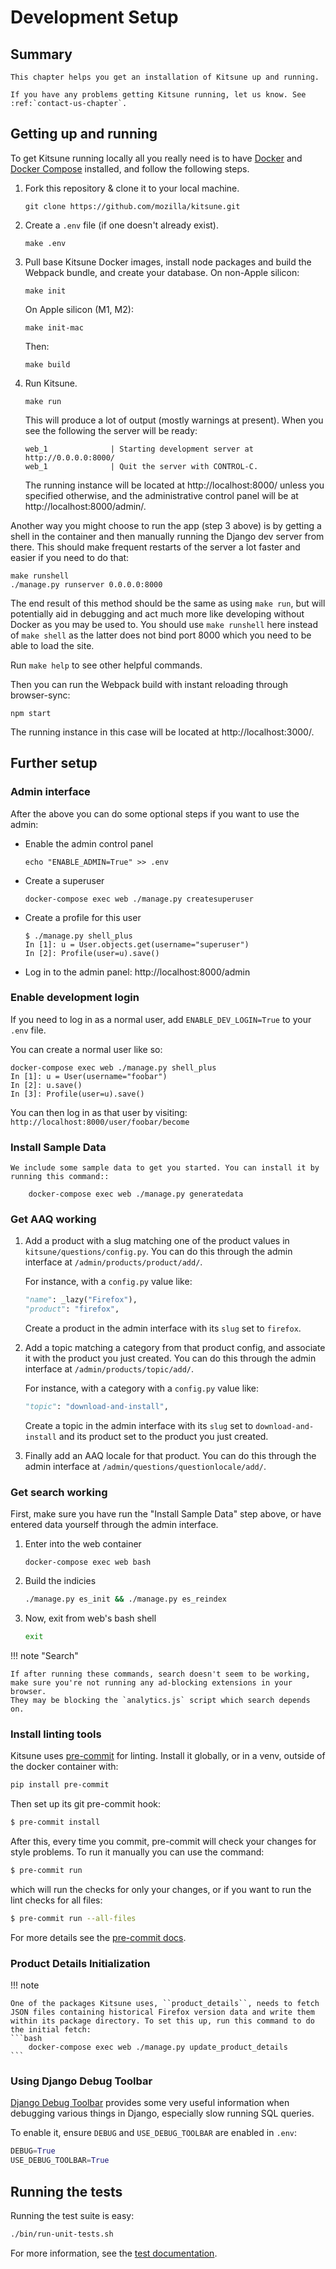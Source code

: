 # Development Setup

## Summary

```
This chapter helps you get an installation of Kitsune up and running.

If you have any problems getting Kitsune running, let us know. See :ref:`contact-us-chapter`.
```

## Getting up and running

To get Kitsune running locally all you really need is to have [Docker](https://www.docker.com/products/docker-desktop) and [Docker Compose](https://docs.docker.com/compose/install/) installed,
and follow the following steps.

1. Fork this repository & clone it to your local machine.

    ```
    git clone https://github.com/mozilla/kitsune.git
    ```

2. Create a `.env` file (if one doesn't already exist).

    ```
    make .env
    ```

3. Pull base Kitsune Docker images, install node packages and build the Webpack bundle, and create your database.
    On non-Apple silicon:

    ```
    make init
    ```

    On Apple silicon (M1, M2):

    ```
    make init-mac
    ```

    Then:
    
    ```
    make build
    ```

3. Run Kitsune.

    ```
    make run
    ```

    This will produce a lot of output (mostly warnings at present). When you see the following the server will be ready:

    ```
    web_1              | Starting development server at http://0.0.0.0:8000/
    web_1              | Quit the server with CONTROL-C.
    ```

    The running instance will be located at http://localhost:8000/ unless you specified otherwise,
    and the administrative control panel will be at http://localhost:8000/admin/.

Another way you might choose to run the app (step 3 above) is by getting a shell in the container and then manually
running the Django dev server from there. This should make frequent restarts of the server a lot
faster and easier if you need to do that:

```
make runshell
./manage.py runserver 0.0.0.0:8000
```

The end result of this method should be the same as using `make run`, but will potentially aid in debugging
and act much more like developing without Docker as you may be used to. You should use `make runshell` here
instead of `make shell` as the latter does not bind port 8000 which you need to be able to load the site.

Run `make help` to see other helpful commands.

Then you can run the Webpack build with instant reloading through browser-sync:

```
npm start
```

The running instance in this case will be located at http://localhost:3000/.

## Further setup

### Admin interface

After the above you can do some optional steps if you want to use the admin:

-   Enable the admin control panel

    ```
    echo "ENABLE_ADMIN=True" >> .env
    ```

-   Create a superuser

    ```
    docker-compose exec web ./manage.py createsuperuser
    ```

-   Create a profile for this user

    ```
    $ ./manage.py shell_plus
    In [1]: u = User.objects.get(username="superuser")
    In [2]: Profile(user=u).save()
    ```

-   Log in to the admin panel: http://localhost:8000/admin

### Enable development login

If you need to log in as a normal user,
add `ENABLE_DEV_LOGIN=True` to your `.env` file.

You can create a normal user like so:

```
docker-compose exec web ./manage.py shell_plus
In [1]: u = User(username="foobar")
In [2]: u.save()
In [3]: Profile(user=u).save()
```

You can then log in as that user by visiting: `http://localhost:8000/user/foobar/become`

### Install Sample Data

```eval_rst
We include some sample data to get you started. You can install it by
running this command::

    docker-compose exec web ./manage.py generatedata
```

### Get AAQ working

1.  Add a product with a slug matching one of the product values in `kitsune/questions/config.py`.
    You can do this through the admin interface at `/admin/products/product/add/`.

    For instance, with a `config.py` value like:

    ```py
    "name": _lazy("Firefox"),
    "product": "firefox",
    ```

    Create a product in the admin interface with its `slug` set to `firefox`.

2.  Add a topic matching a category from that product config,
    and associate it with the product you just created.
    You can do this through the admin interface at `/admin/products/topic/add/`.

    For instance, with a category with a `config.py` value like:

    ```py
    "topic": "download-and-install",
    ```

    Create a topic in the admin interface with its `slug` set to `download-and-install` and its product set to the product you just created.

3.  Finally add an AAQ locale for that product.
    You can do this through the admin interface at `/admin/questions/questionlocale/add/`.

### Get search working

First, make sure you have run the "Install Sample Data" step above,
or have entered data yourself through the admin interface.

1. Enter into the web container

    ```shell
    docker-compose exec web bash
    ```

2. Build the indicies

    ```bash
    ./manage.py es_init && ./manage.py es_reindex
    ```

3. Now, exit from web's bash shell
    ```bash
    exit
    ```

!!! note "Search"

    If after running these commands, search doesn't seem to be working,
    make sure you're not running any ad-blocking extensions in your browser.
    They may be blocking the `analytics.js` script which search depends on.

### Install linting tools

Kitsune uses [pre-commit](https://pre-commit.com) for linting.
Install it globally,
or in a venv,
outside of the docker container with:

```bash
pip install pre-commit
```

Then set up its git pre-commit hook:

```bash
$ pre-commit install
```

After this,
every time you commit,
pre-commit will check your changes for style problems.
To run it manually you can use the command:

```bash 
$ pre-commit run
```

which will run the checks for only your changes,
or if you want to run the lint checks for all files:

```bash
$ pre-commit run --all-files
```

For more details see the [pre-commit docs](https://pre-commit.com).

### Product Details Initialization

!!! note 

    One of the packages Kitsune uses, ``product_details``, needs to fetch
    JSON files containing historical Firefox version data and write them
    within its package directory. To set this up, run this command to do
    the initial fetch:
    ```bash
        docker-compose exec web ./manage.py update_product_details
    ```

### Using Django Debug Toolbar

[Django Debug Toolbar](https://github.com/jazzband/django-debug-toolbar)
provides some very useful information when debugging various things in Django,
especially slow running SQL queries.

To enable it, ensure `DEBUG` and `USE_DEBUG_TOOLBAR` are enabled in `.env`:

```py
DEBUG=True
USE_DEBUG_TOOLBAR=True
```

## Running the tests

Running the test suite is easy:

```bash
./bin/run-unit-tests.sh
```

For more information, see the [test documentation](tests.md).
